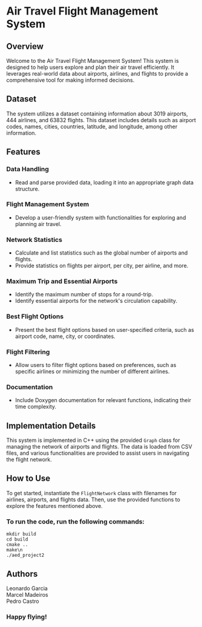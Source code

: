 # Air Travel Flight Management System

## Overview

Welcome to the Air Travel Flight Management System! This system is designed to help users explore and plan their air travel efficiently. It leverages real-world data about airports, airlines, and flights to provide a comprehensive tool for making informed decisions.

## Dataset

The system utilizes a dataset containing information about 3019 airports, 444 airlines, and 63832 flights. This dataset includes details such as airport codes, names, cities, countries, latitude, and longitude, among other information.

## Features

### Data Handling
- Read and parse provided data, loading it into an appropriate graph data structure.

### Flight Management System
- Develop a user-friendly system with functionalities for exploring and planning air travel.

### Network Statistics
- Calculate and list statistics such as the global number of airports and flights.
- Provide statistics on flights per airport, per city, per airline, and more.

### Maximum Trip and Essential Airports
- Identify the maximum number of stops for a round-trip.
- Identify essential airports for the network's circulation capability.

### Best Flight Options
- Present the best flight options based on user-specified criteria, such as airport code, name, city, or coordinates.

### Flight Filtering
- Allow users to filter flight options based on preferences, such as specific airlines or minimizing the number of different airlines.

### Documentation
- Include Doxygen documentation for relevant functions, indicating their time complexity.

## Implementation Details

This system is implemented in C++ using the provided `Graph` class for managing the network of airports and flights. The data is loaded from CSV files, and various functionalities are provided to assist users in navigating the flight network.

## How to Use

To get started, instantiate the `FlightNetwork` class with filenames for airlines, airports, and flights data. Then, use the provided functions to explore the features mentioned above.

### To run the code, run the following commands:

```
mkdir build
cd build
cmake ..
make\n
./aed_project2
```

## Authors

Leonardo Garcia<br/>
Marcel Madeiros<br/>
Pedro Castro<br/>

### Happy flying!
